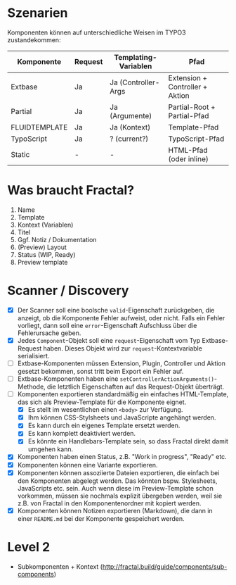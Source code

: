 # Szenarien

Komponenten können auf unterschiedliche Weisen im TYPO3 zustandekommen:

|Komponente    |Request|Templating-Variablen|Pfad                            |
|--------------|-------|--------------------|--------------------------------|
|Extbase       |Ja     |Ja (Controller-Args |Extension + Controller + Aktion |
|Partial       |Ja     |Ja (Argumente)      |Partial-Root + Partial-Pfad     |
|FLUIDTEMPLATE |Ja     |Ja (Kontext)        |Template-Pfad                   |
|TypoScript    |Ja     |? (current?)        |TypoScript-Pfad                 |
|Static        |-      |-                   |HTML-Pfad (oder inline)         |

# Was braucht Fractal?

1. Name
2. Template
3. Kontext (Variablen)
4. Titel
5. Ggf. Notiz / Dokumentation
6. (Preview) Layout
7. Status (WIP, Ready)
8. Preview template

# Scanner / Discovery

* [x] Der Scanner soll eine boolsche `valid`-Eigenschaft zurückgeben, die anzeigt, ob die Komponente Fehler aufweist, oder nicht. Falls ein Fehler vorliegt, dann soll eine `error`-Eigenschaft Aufschluss über die Fehlerursache geben.
* [x] Jedes `Component`-Objekt soll eine `request`-Eigenschaft vom Typ Extbase-Request haben. Dieses Objekt wird zur `request`-Kontextvariable serialisiert.
* [ ] Extbase-Komponenten müssen Extension, Plugin, Controller und Aktion gesetzt bekommen, sonst tritt beim Export ein Fehler auf.
* [ ] Extbase-Komponenten haben eine `setControllerActionArguments()`-Methode, die letztlich Eigenschaften auf das Request-Objekt überträgt.
* [ ] Komponenten exportieren standardmäßig ein einfaches HTML-Template, das sich als Preview-Template für die Komponente eignet.
	* [x] Es stellt im wesentlichen einen `<body>` zur Verfügung.
	* [x] Ihm können CSS-Stylsheets und JavaScripte angehängt werden.
	* [x] Es kann durch ein eigenes Template ersetzt werden.
	* [x] Es kann komplett deaktiviert werden.
	* [x] Es könnte ein Handlebars-Template sein, so dass Fractal direkt damit umgehen kann.
* [x] Komponenten haben einen Status, z.B. "Work in progress", "Ready" etc.
* [x] Komponenten können eine Variante exportieren.
* [x] Komponenten können assoziierte Dateien exportieren, die einfach bei den Komponenten abgelegt werden. Das könnten bspw. Stylesheets, JavaScripts etc. sein. Auch wenn diese im Preview-Template schon vorkommen, müssen sie nochmals explizit übergeben werden, weil sie z.B. von Fractal in den Komponentenordner mit kopiert werden.
* [x] Komponenten können Notizen exportieren (Markdown), die dann in einer `README.md` bei der Komponente gespeichert werden.

# Level 2

* Subkomponenten + Kontext (http://fractal.build/guide/components/sub-components)
